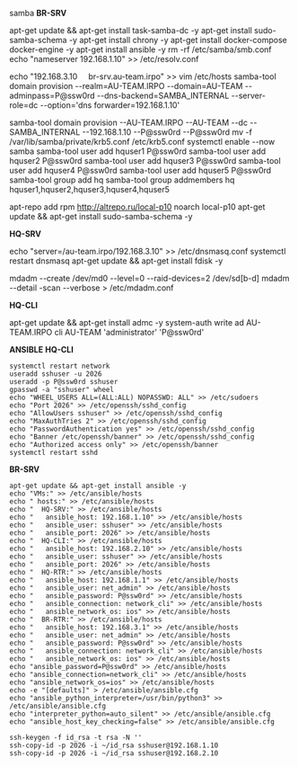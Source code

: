 samba
**BR-SRV**

apt-get update && apt-get install task-samba-dc -y
apt-get install sudo-samba-schema -y
apt-get install chrony -y
apt-get install docker-compose docker-engine -y
apt-get install ansible -y 
rm -rf /etc/samba/smb.conf 
echo "nameserver 192.168.1.10" >> /etc/resolv.conf

echo "192.168.3.10     br-srv.au-team.irpo" >> vim /etc/hosts 
samba-tool domain provision --realm=AU-TEAM.IRPO --domain=AU-TEAM --adminpass=P@ssw0rd --dns-backend=SAMBA_INTERNAL --server-role=dc --option='dns forwarder=192.168.1.10'

samba-tool domain provision --AU-TEAM.IRPO --AU-TEAM --dc --SAMBA_INTERNAL --192.168.1.10 --P@ssw0rd --P@ssw0rd
mv -f /var/lib/samba/private/krb5.conf /etc/krb5.conf 
systemctl enable --now samba 
samba-tool user add hquser1 P@ssw0rd 
samba-tool user add hquser2 P@ssw0rd 
samba-tool user add hquser3 P@ssw0rd 
samba-tool user add hquser4 P@ssw0rd 
samba-tool user add hquser5 P@ssw0rd 
samba-tool group add hq 
samba-tool group addmembers hq hquser1,hquser2,hquser3,hquser4,hquser5

apt-repo add rpm http://altrepo.ru/local-p10 noarch local-p10 
apt-get update && apt-get install sudo-samba-schema -y 




**HQ-SRV**

echo "server=/au-team.irpo/192.168.3.10" >> /etc/dnsmasq.conf 
systemctl restart dnsmasq 
apt-get update && apt-get install fdisk -y

mdadm --create /dev/md0 --level=0 --raid-devices=2 /dev/sd[b-d]
mdadm --detail -scan --verbose > /etc/mdadm.conf


**HQ-CLI**

apt-get update && apt-get install admc -y
system-auth write ad AU-TEAM.IRPO cli AU-TEAM 'administrator' 'P@ssw0rd'


**ANSIBLE**
**HQ-CLI**
```
systemctl restart network
useradd sshuser -u 2026
useradd -p P@ssw0rd sshuser
gpasswd -a "sshuser" wheel
echo "WHEEL_USERS ALL=(ALL:ALL) NOPASSWD: ALL" >> /etc/sudoers
echo "Port 2026" >> /etc/openssh/sshd_config
echo "AllowUsers sshuser" >> /etc/openssh/sshd_config
echo "MaxAuthTries 2" >> /etc/openssh/sshd_config
echo "PasswordAuthentication yes" >> /etc/openssh/sshd_config
echo "Banner /etc/openssh/banner" >> /etc/openssh/sshd_config
echo "Authorized access only" >> /etc/openssh/banner
systemctl restart sshd
```
**BR-SRV**
```
apt-get update && apt-get install ansible -y 
echo "VMs:" >> /etc/ansible/hosts 
echo " hosts:" >> /etc/ansible/hosts 
echo "  HQ-SRV:" >> /etc/ansible/hosts 
echo "   ansible_host: 192.168.1.10" >> /etc/ansible/hosts 
echo "   ansible_user: sshuser" >> /etc/ansible/hosts 
echo "   ansible_port: 2026" >> /etc/ansible/hosts 
echo "  HQ-CLI:" >> /etc/ansible/hosts 
echo "   ansible_host: 192.168.2.10" >> /etc/ansible/hosts 
echo "   ansible_user: sshuser" >> /etc/ansible/hosts 
echo "   ansible_port: 2026" >> /etc/ansible/hosts 
echo "  HQ-RTR:" >> /etc/ansible/hosts 
echo "   ansible_host: 192.168.1.1" >> /etc/ansible/hosts 
echo "   ansible_user: net_admin" >> /etc/ansible/hosts 
echo "   ansible_password: P@ssw0rd" >> /etc/ansible/hosts 
echo "   ansible_connection: network_cli" >> /etc/ansible/hosts
echo "   ansible_network_os: ios" >> /etc/ansible/hosts
echo "  BR-RTR:" >> /etc/ansible/hosts
echo "   ansible_host: 192.168.3.1" >> /etc/ansible/hosts
echo "   ansible_user: net_admin" >> /etc/ansible/hosts
echo "   ansible_password: P@ssw0rd" >> /etc/ansible/hosts
echo "   ansible_connection: network_cli" >> /etc/ansible/hosts
echo "   ansible_network_os: ios" >> /etc/ansible/hosts
echo "ansible_password=P@ssw0rd" >> /etc/ansible/hosts
echo "ansible_connection=network_cli" >> /etc/ansible/hosts
echo "ansible_network_os=ios" >> /etc/ansible/hosts
echo -e "[defaults]" > /etc/ansible/ansible.cfg
echo "ansible_python_interpreter=/usr/bin/python3" >> /etc/ansible/ansible.cfg
echo "interpreter_python=auto_silent" >> /etc/ansible/ansible.cfg
echo "ansible_host_key_checking=false" >> /etc/ansible/ansible.cfg

ssh-keygen -f id_rsa -t rsa -N ''
ssh-copy-id -p 2026 -i ~/id_rsa sshuser@192.168.1.10
ssh-copy-id -p 2026 -i ~/id_rsa sshuser@192.168.2.10
```







